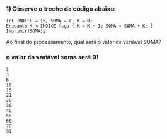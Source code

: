 ### 1) Observe o trecho de código abaixo:

```
int INDICE = 13, SOMA = 0, K = 0;
Enquanto K < INDICE faça { K = K + 1; SOMA = SOMA + K; }
Imprimir(SOMA);
```
Ao final do processamento, qual será o valor da variável SOMA?

### o valor da variável soma será 91

```
1
3
6
10
15
21
28
36
45
55
66
78
91
```